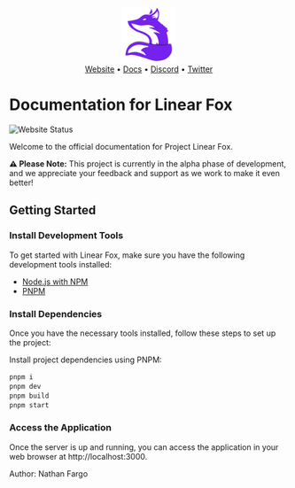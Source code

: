 <center><img src="public/512.webp" alt="Linear Fox Logo" width="100"></center>

<div align="center">
  <a href="https://linearfox.com">Website</a> •
  <a href="https://docs.linearfox.com">Docs</a> •
  <a href="https://discord.linearfox.com/">Discord</a> •
  <a href="https://twitter.com/linear_fox">Twitter</a>
</div>

# Documentation for Linear Fox

![Website Status](https://img.shields.io/website?url=https://linearfox.com)

Welcome to the official documentation for Project Linear Fox.

**⚠️ Please Note:** This project is currently in the alpha phase of development, and we appreciate your feedback and support as we work to make it even better!

## Getting Started

### Install Development Tools

To get started with Linear Fox, make sure you have the following development tools installed:

- [Node.js with NPM](https://nodejs.org/en/download/package-manager/)
- [PNPM](https://pnpm.io/installation)

### Install Dependencies

Once you have the necessary tools installed, follow these steps to set up the project:

Install project dependencies using PNPM:

```bash
pnpm i
pnpm dev
pnpm build
pnpm start
```

### Access the Application

Once the server is up and running, you can access the application in your web browser at http://localhost:3000.

Author: Nathan Fargo